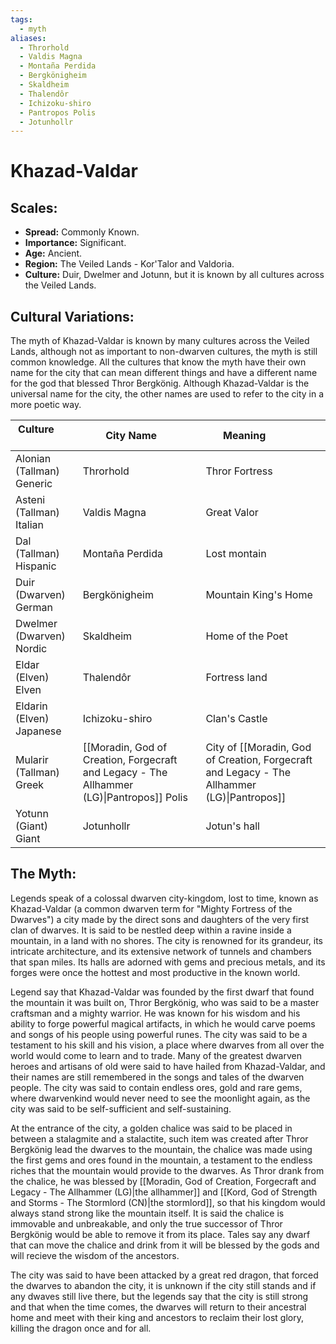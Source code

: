 ```yaml
---
tags:
  - myth
aliases:
  - Throrhold
  - Valdis Magna
  - Montaña Perdida
  - Bergkönigheim
  - Skaldheim
  - Thalendôr
  - Ichizoku-shiro
  - Pantropos Polis
  - Jotunhollr
---
```

# Khazad-Valdar

## Scales:
- **Spread:** Commonly Known.
- **Importance:**  Significant.
- **Age:** Ancient.
- **Region:** The Veiled Lands - Kor'Talor and Valdoria.
- **Culture:** Duir, Dwelmer and Jotunn, but it is known by all cultures across the Veiled Lands.

## Cultural Variations:

The myth of Khazad-Valdar is known by many cultures across the Veiled Lands, although not as important to non-dwarven cultures, the myth is still common knowledge. All the cultures that know the myth have their own name for the city that can mean different things and have a different name for the god that blessed Thror Bergkönig. Although Khazad-Valdar is the universal name for the city, the other names are used to refer to the city in a more poetic way.

| Culture                   | City Name                                                                                | Meaning               |
| ------------------------- | ---------------------------------------------------------------------------------------- | --------------------- |
| Alonian (Tallman) Generic    | Throrhold                                                                                | Thror Fortress        |
| Asteni (Tallman) Italian    | Valdis Magna                                                                             | Great Valor           |
| Dal (Tallman) Hispanic      | Montaña Perdida                                                                          | Lost montain          |
| Duir (Dwarven) German     | Bergkönigheim                                                                            | Mountain King's Home  |
| Dwelmer (Dwarven) Nordic  | Skaldheim                                                                                | Home of the Poet      |
| Eldar (Elven) Elven       | Thalendôr                                                                                | Fortress land         |
| Eldarin (Elven) Japanese  | Ichizoku-shiro                                                                           | Clan's Castle         |
| Mularir (Tallman) Greek     | [[Moradin, God of Creation, Forgecraft and Legacy - The Allhammer (LG)\|Pantropos]] Polis | City of [[Moradin, God of Creation, Forgecraft and Legacy - The Allhammer (LG)\|Pantropos]]     |
| Yotunn (Giant) Giant      | Jotunhollr                                                                               | Jotun's hall          |

## The Myth:
Legends speak of a colossal dwarven city-kingdom, lost to time, known as Khazad-Valdar (a common dwarven term for "Mighty Fortress of the Dwarves") a city made by the direct sons and daughters of the very first clan of dwarves. It is said to be nestled deep within a ravine inside a mountain, in a land with no shores. The city is renowned for its grandeur, its intricate architecture, and its extensive network of tunnels and chambers that span miles. Its halls are adorned with gems and precious metals, and its forges were once the hottest and most productive in the known world.

Legend say that Khazad-Valdar was founded by the first dwarf that found the mountain it was built on, Thror Bergkönig, who was said to be a master craftsman and a mighty warrior. He was known for his wisdom and his ability to forge powerful magical artifacts, in which he would carve poems and songs of his people using powerful runes. The city was said to be a testament to his skill and his vision, a place where dwarves from all over the world would come to learn and to trade. Many of the greatest dwarven heroes and artisans of old were said to have hailed from Khazad-Valdar, and their names are still remembered in the songs and tales of the dwarven people. The city was said to contain endless ores, gold and rare gems, where dwarvenkind would never need to see the moonlight again, as the city was said to be self-sufficient and self-sustaining.

At the entrance of the city, a golden chalice was said to be placed in between a stalagmite and a stalactite, such item was created after Thror Bergkönig lead the dwarves to the mountain, the chalice was made using the first gems and ores found in the mountain, a testament to the endless riches that the mountain would provide to the dwarves. As Thror drank from the chalice, he was blessed by [[Moradin, God of Creation, Forgecraft and Legacy - The Allhammer (LG)|the allhammer]] and [[Kord, God of Strength and Storms - The Stormlord (CN)|the stormlord]], so that his kingdom would always stand strong like the mountain itself. It is said the chalice is immovable and unbreakable, and only the true successor of Thror Bergkönig would be able to remove it from its place. Tales say any dwarf that can move the chalice and drink from it will be blessed by the gods and will recieve the wisdom of the ancestors.

The city was said to have been attacked by a great red dragon, that forced the dwarves to abandon the city, it is unknown if the city still stands and if any dwaves still live there, but the legends say that the city is still strong and that when the time comes, the dwarves will return to their ancestral home and meet with their king and ancestors to reclaim their lost glory, killing the dragon once and for all.

  
  

